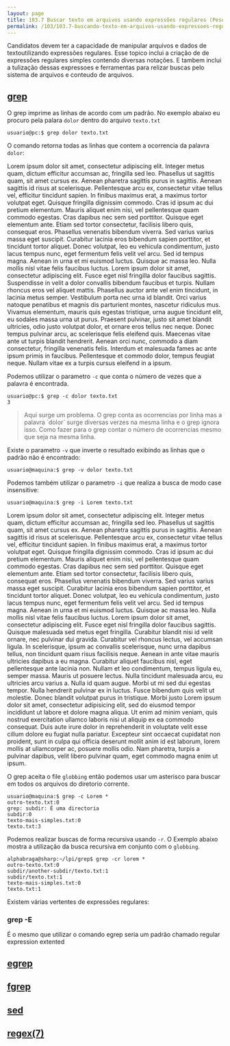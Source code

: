 ```yaml
---
layout: page
title: 103.7 Buscar texto em arquivos usando expressões regulares (Peso 2)
permalink: /103/103.7-buscando-texto-em-arquivos-usando-expressoes-regulares
---
```



Candidatos devem ter a capacidade de manipular arquivos e dados de textoutilizando expressões regulares. Esse topico inclui a criação de de expressões regulares simples contendo diversas notações. E tambem inclui a tulização dessas expressoes e ferramentas para relizar buscas pelo sistema de arquivos e conteudo de arquivos.

## [grep](/103/103.7-buscando-texto-em-arquivos-usando-expressoes-regulares#grep)

O grep imprime as linhas de acordo com um padrão. No exemplo abaixo eu procuro pela palara `dolor` dentro do arquivo `texto.txt`

	usuario@pc:$ grep dolor texto.txt

O comando retorna todas as linhas que contem a ocorrencia da palavra `dolor`:

Lorem ipsum <span class="red">dolor</span> sit amet, consectetur adipiscing elit. Integer metus quam, dictum efficitur accumsan ac, fringilla sed leo. Phasellus ut sagittis quam, sit amet cursus ex. Aenean pharetra sagittis purus in sagittis. Aenean sagittis id risus at scelerisque. Pellentesque arcu ex, consectetur vitae tellus vel, efficitur tincidunt sapien. In finibus maximus erat, a maximus tortor volutpat eget. Quisque fringilla dignissim commodo. Cras id ipsum ac dui pretium elementum. Mauris aliquet enim nisi, vel pellentesque quam commodo egestas. Cras dapibus nec sem sed porttitor. Quisque eget elementum ante.
Etiam sed tortor consectetur, facilisis libero quis, consequat eros. Phasellus venenatis bibendum viverra. Sed varius varius massa eget suscipit. Curabitur lacinia eros bibendum sapien porttitor, et tincidunt tortor aliquet. Donec volutpat, leo eu vehicula condimentum, justo lacus tempus nunc, eget fermentum felis velit vel arcu. Sed id tempus magna. Aenean in urna et mi euismod luctus. Quisque ac massa leo. Nulla mollis nisl vitae felis faucibus luctus. Lorem ipsum <span class="red">dolor</span> sit amet, consectetur adipiscing elit. Fusce eget nisl fringilla <span class="red">dolor</span> faucibus sagittis.
Suspendisse in velit a <span class="red">dolor</span> convallis bibendum faucibus et turpis. Nullam rhoncus eros vel aliquet mattis. Phasellus auctor ante vel enim tincidunt, in lacinia metus semper. Vestibulum porta nec urna id blandit. Orci varius natoque penatibus et magnis dis parturient montes, nascetur ridiculus mus. Vivamus elementum, mauris quis egestas tristique, urna augue tincidunt elit, eu sodales massa urna ut purus. Praesent pulvinar, justo sit amet blandit ultricies, odio justo volutpat <span class="red">dolor</span>, et ornare eros tellus nec neque. Donec tempus pulvinar arcu, ac scelerisque felis eleifend quis. Maecenas vitae ante ut turpis blandit hendrerit. Aenean orci nunc, commodo a diam consectetur, fringilla venenatis felis. Interdum et malesuada fames ac ante ipsum primis in faucibus. Pellentesque et commodo <span class="red">dolor</span>, tempus feugiat neque. Nullam vitae ex a turpis cursus eleifend in a ipsum.

Podemos utilizar o parametro `-c` que conta o número de vezes que a palavra é encontrada.

	usuario@pc:$ grep -c dolor texto.txt
	3

<blockquote>
Aqui surge um problema. O grep conta as ocorrencias por linha mas a palavra `dolor` surge diversas verzes na mesma linha e o grep ignora isso. Como fazer para o grep contar o número de ocorrencias mesmo que seja na mesma linha.
</blockquote>


Existe o parametro `-v` que inverte o resultado exibindo as linhas que o padrão não é encontrado:


	usuario@maquina:$ grep -v dolor texto.txt

Podemos também utilizar o parametro `-i` que realiza a busca de modo case insensitive:


	usuario@maquina:$ grep -i Lorem texto.txt	


<span class="red">Lorem</span> ipsum dolor sit amet, consectetur adipiscing elit. Integer metus quam, dictum efficitur accumsan ac, fringilla sed leo. Phasellus ut sagittis quam, sit amet cursus ex. Aenean pharetra sagittis purus in sagittis. Aenean sagittis id risus at scelerisque. Pellentesque arcu ex, consectetur vitae tellus vel, efficitur tincidunt sapien. In finibus maximus erat, a maximus tortor volutpat eget. Quisque fringilla dignissim commodo. Cras id ipsum ac dui pretium elementum. Mauris aliquet enim nisi, vel pellentesque quam commodo egestas. Cras dapibus nec sem sed porttitor. Quisque eget elementum ante.
Etiam sed tortor consectetur, facilisis libero quis, consequat eros. Phasellus venenatis bibendum viverra. Sed varius varius massa eget suscipit. Curabitur lacinia eros bibendum sapien porttitor, et tincidunt tortor aliquet. Donec volutpat, leo eu vehicula condimentum, justo lacus tempus nunc, eget fermentum felis velit vel arcu. Sed id tempus magna. Aenean in urna et mi euismod luctus. Quisque ac massa leo. Nulla mollis nisl vitae felis faucibus luctus. <span class="red">Lorem</span> ipsum dolor sit amet, consectetur adipiscing elit. Fusce eget nisl fringilla dolor faucibus sagittis.
Quisque malesuada sed metus eget fringilla. Curabitur blandit nisi id velit ornare, nec pulvinar dui gravida. Curabitur vel rhoncus lectus, vel accumsan ligula. In scelerisque, ipsum ac convallis scelerisque, nunc urna dapibus tellus, non tincidunt quam risus facilisis neque. Aenean in ante vitae mauris ultricies dapibus a eu magna. Curabitur aliquet faucibus nisl, eget pellentesque ante lacinia non. Nullam et leo condimentum, tempus ligula eu, semper massa. Mauris ut posuere lectus. Nulla tincidunt malesuada arcu, eu ultricies arcu varius a. Nulla id quam augue. Morbi ut mi sed dui egestas tempor. Nulla hendrerit pulvinar ex in luctus. Fusce bibendum quis velit ut molestie. Donec blandit volutpat purus in tristique. Morbi justo <span class="red">Lorem </span>ipsum dolor sit amet, consectetur adipisicing elit, sed do eiusmod
tempor incididunt ut labore et dolore magna aliqua. Ut enim ad minim veniam,
quis nostrud exercitation ullamco laboris nisi ut aliquip ex ea commodo
consequat. Duis aute irure dolor in reprehenderit in voluptate velit esse
cillum dolore eu fugiat nulla pariatur. Excepteur sint occaecat cupidatat non
proident, sunt in culpa qui officia deserunt mollit anim id est laborum, <span class="red">lorem</span> mollis at ullamcorper ac, posuere mollis odio. Nam pharetra, turpis a pulvinar dapibus, velit libero pulvinar quam, eget commodo magna enim ut ipsum.

O grep aceita o file `globbing` então podemos usar um asterisco para buscar em todos os arquivos do diretorio corrente.

	usuario@maquina:$ grep -c Lorem *  
	outro-texto.txt:0
	grep: subdir: É uma directoria
	subdir:0
	texto-mais-simples.txt:0
	texto.txt:3

Podemos realizar buscas de forma recursiva usando `-r`. O Exemplo abaixo mostra a utilização da busca recursiva em conjunto com o `globbing`.


	alphabraga@sharp:~/lpi/grep$ grep -cr lorem * 
	outro-texto.txt:0
	subdir/another-subdir/texto.txt:1
	subdir/texto.txt:1
	texto-mais-simples.txt:0
	texto.txt:1


Existem várias vertentes de expressões regulares:

### grep -E

É o mesmo que utilizar o comando egrep seria um padrão chamado regular expression extented




## [egrep](/103/103.7-buscando-texto-em-arquivos-usando-expressoes-regulares#grep)


## [fgrep](/103/103.7-buscando-texto-em-arquivos-usando-expressoes-regulares#fgrep)


## [sed](/103/103.7-buscando-texto-em-arquivos-usando-expressoes-regulares#sed)


## [regex(7)](/103/103.7-buscando-texto-em-arquivos-usando-expressoes-regulares#regex-7)
